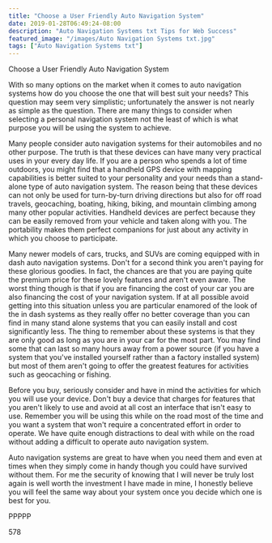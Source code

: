 ```yaml
---
title: "Choose a User Friendly Auto Navigation System"
date: 2019-01-28T06:49:24-08:00
description: "Auto Navigation Systems txt Tips for Web Success"
featured_image: "/images/Auto Navigation Systems txt.jpg"
tags: ["Auto Navigation Systems txt"]
---
```


Choose a User Friendly Auto Navigation System

With so many options on the market when it comes to auto navigation systems how do you choose the one that will best suit your needs? This question may seem very simplistic; unfortunately the answer is not nearly as simple as the question. There are many things to consider when selecting a personal navigation system not the least of which is what purpose you will be using the system to achieve. 

Many people consider auto navigation systems for their automobiles and no other purpose. The truth is that these devices can have many very practical uses in your every day life. If you are a person who spends a lot of time outdoors, you might find that a handheld GPS device with mapping capabilities is better suited to your personality and your needs than a stand-alone type of auto navigation system. The reason being that these devices can not only be used for turn-by-turn driving directions but also for off road travels, geocaching, boating, hiking, biking, and mountain climbing among many other popular activities. Handheld devices are perfect because they can be easily removed from your vehicle and taken along with you. The portability makes them perfect companions for just about any activity in which you choose to participate.

Many newer models of cars, trucks, and SUVs are coming equipped with in dash auto navigation systems. Don't for a second think you aren't paying for these glorious goodies. In fact, the chances are that you are paying quite the premium price for these lovely features and aren't even aware. The worst thing though is that if you are financing the cost of your car you are also financing the cost of your navigation system. If at all possible avoid getting into this situation unless you are particular enamored of the look of the in dash systems as they really offer no better coverage than you can find in many stand alone systems that you can easily install and cost significantly less. The thing to remember about these systems is that they are only good as long as you are in your car for the most part. You may find some that can last so many hours away from a power source (if you have a system that you've installed yourself rather than a factory installed system) but most of them aren't going to offer the greatest features for activities such as geocaching or fishing.

Before you buy, seriously consider and have in mind the activities for which you will use your device. Don't buy a device that charges for features that you aren't likely to use and avoid at all cost an interface that isn't easy to use. Remember you will be using this while on the road most of the time and you want a system that won't require a concentrated effort in order to operate. We have quite enough distractions to deal with while on the road without adding a difficult to operate auto navigation system.

Auto navigation systems are great to have when you need them and even at times when they simply come in handy though you could have survived without them. For me the security of knowing that I will never be truly lost again is well worth the investment I have made in mine, I honestly believe you will feel the same way about your system once you decide which one is best for you.

PPPPP

578

